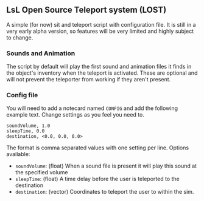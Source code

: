 ## LsL Open Source Teleport system (LOST)
A simple (for now) sit and teleport script with configuration file. It is still in a very early alpha version, so features will be very limited and highly subject to change.

### Sounds and Animation
The script by default will play the first sound and animation files it finds in the object's inventory when the teleport is activated. These are optional and will not prevent the teleporter from working if they aren't present.

### Config file
You will need to add a notecard named `CONFIG` and add the following example text. Change settings as you feel you need to.
```
soundVolume, 1.0
sleepTime, 0.0
destination, <0.0, 0.0, 0.0>
```

The format is comma separated values with one setting per line. Options available:
- `soundVolume`: (float) When a sound file is present it will play this sound at the specified volume
- `sleepTime`: (float) A time delay before the user is teleported to the destination
- `destination`: (vector) Coordinates to teleport the user to within the sim.

